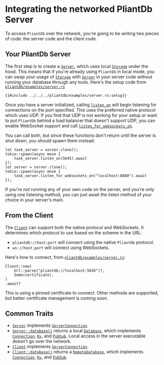 # Integrating the networked PliantDb Server

To access `PliantDb` over the network, you're going to be writing two pieces of code: the server code and the client code.

## Your PliantDb Server

The first step is to create a [`Server`][storage], which uses local [`Storage`][storage] under the hood. This means that if you're already using `PliantDb` in local mode, you can swap your usage of [`Storage`][storage] with [`Server`][server] in your server code without running your database through any tools. Here's the setup code from [`pliantdb/examples/server.rs`](https://github.com/khonsulabs/pliantdb/blob/main/pliantdb/examples/server.rs)

```rust,noplayground,no_run
{{#include ../../../pliantdb/examples/server.rs:setup}}
```

Once you have a server initialized, calling [`listen_on`](https://pliantdb.dev/main/pliantdb/server/struct.Server.html#method.listen_on) will begin listening for connections on the port specified. This uses the preferred native protocol which uses UDP. If you find that UDP is not working for your setup or want to put `PliantDb` behind a load balancer that doesn't support UDP, you can enable WebSocket support and call [`listen_for_websockets_on`](https://pliantdb.dev/main/pliantdb/server/struct.Server.html#method.listen_for_websockets_on).

You can call both, but since these functions don't return until the server is shut down, you should spawn them instead:

```rust,noplayground,no_run
let task_server = server.clone();
tokio::spawn(async move {
    task_server.listen_on(5645).await
});
let server = server.clone();
tokio::spawn(async move {
    task_server.listen_for_websockets_on("localhost:8080").await
});
```

If you're not running any of your own code on the server, and you're only using one listening method, you can just await the listen method of your choice in your server's main.

<!-- TODO: Certificates -->

## From the Client

The [`Client`][client] can support both the native protocol and WebSockets. It determines which protocol to use based on the scheme in the URL:

* `pliantdb://host:port` will connect using the native `PliantDb` protocol.
* `ws://host:port` will connect using WebSockets.

Here's how to connect, from [`pliantdb/examples/server.rs`](https://github.com/khonsulabs/pliantdb/blob/main/pliantdb/examples/server.rs):

```rust,noplayground,no_run
Client::new(
    Url::parse("pliantdb://localhost:5645")?,
    Some(certificate),
)
.await?
```

This is using a pinned certificate to connect. Other methods are supported, but better certificate management is coming soon.

<!-- TODO: Certificates -->

## Common Traits

* [`Server`][server] implements [`ServerConnection`](../traits/server_connection.md).
* [`Server::database()`](https://pliantdb.dev/main/pliantdb/server/struct.Server.html#method.database) returns a local [`Database`](https://pliantdb.dev/main/pliantdb/local/struct.Database.html), which implements [`Connection`](../traits/connection.md), [`Kv`](../traits/kv.md), and [`PubSub`](../traits/kv.md). Local access in the server executable doesn't go over the network.
* [`Client`][client] implements [`ServerConnection`](../traits/server_connection.md).
* [`Client::database()`](https://pliantdb.dev/main/pliantdb/client/struct.Client.html#method.database) returns a [`RemoteDatabase`](https://pliantdb.dev/main/pliantdb/client/struct.RemoteDatabase.html), which implements [`Connection`](../traits/connection.md), [`Kv`](../traits/kv.md), and [`PubSub`](../traits/kv.md).

[server]: https://pliantdb.dev/main/pliantdb/server/struct.Server.html
[storage]: https://pliantdb.dev/main/pliantdb/local/struct.Storage.html
[client]: https://pliantdb.dev/main/pliantdb/client/struct.Client.html
